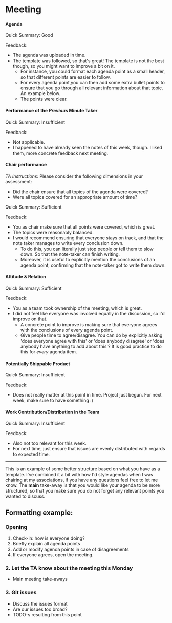 # Meeting

#### Agenda 

Quick Summary: Good

Feedback:
- The agenda was uploaded in time. 
- The template was followed, so that's great! The template is not the best though, so you might want to improve a bit on it. 
	+ For instance, you could format each agenda point as a small header, so that different points are easier to follow.
	+ For every agenda point,you can then add some extra bullet points to ensure that you go through all relevant information about that topic. An example below.
	+ The points were clear.


#### Performance of the *Previous* Minute Taker

Quick Summary: Insufficient

Feedback: 
- Not applicable.
- I happened to have already seen the notes of this week, though. I liked them, more concrete feedback next meeting.


#### Chair performance

*TA Instructions:*
Please consider the following dimensions in your assessment:

- Did the chair ensure that all topics of the agenda were covered?
- Were all topics covered for an appropriate amount of time?

Quick Summary: Sufficient

Feedback: 
- You as chair make sure that all points were covered, which is great.
- The topics were reasonably balanced. 
- I would recommend ensuring that everyone stays on track, and that the note taker manages to write every conclusion down. 
	+ To do this, you can literally just stop people or tell them to slow down. So that the note-taker can finish writing.
	+ Moreover, it is useful to explicitly mention the conclusions of an agenda point, confirming that the note-taker got to write them down.


#### Attitude & Relation


Quick Summary: Sufficient

Feedback: 

- You as a team took ownership of the meeting, which is great.
- I did not feel like everyone was involved equally in the discussion, so I'd improve on that.
	+ A concrete point to improve is making sure that everyone agrees with the conclusions of every agenda point.
	+ Give people time to agree/disagree. You can do by explicitly asking 'does everyone agree with this' or 'does anybody disagree' or 'does anybody have anything to add about this'? It is good practice to do this for *every* agenda item.


#### Potentially Shippable Product


Quick Summary: Insufficient

Feedback: 

- Does not really matter at this point in time. Project just begun. For next week, make sure to have something :) 


#### Work Contribution/Distribution in the Team

Quick Summary: Insufficient

Feedback: 

- Also not too relevant for this week. 
- For next time, just ensure that issues are evenly distributed with regards to expected time.


--- 
This is an example of some better structure based on what you have as a template. I've combined it a bit with how I'd style agendas when I was chairing at my associations, if you have any questions feel free to let me know. The **main** take-away is that you would like your agenda to be more structured, so that you make sure you do not forget any relevant points you wanted to discuss.

## Formatting example:

### Opening
1. Check-in: how is everyone doing?
2. Briefly explain all agenda points
3. Add or modify agenda points in case of disagreements
4. If everyone agrees, open the meeting.

### 2. Let the TA know about the meeting this Monday
- Main meeting take-aways

### 3. Git issues
- Discuss the issues format
- Are our issues too broad?
- TODO-s resulting from this point


